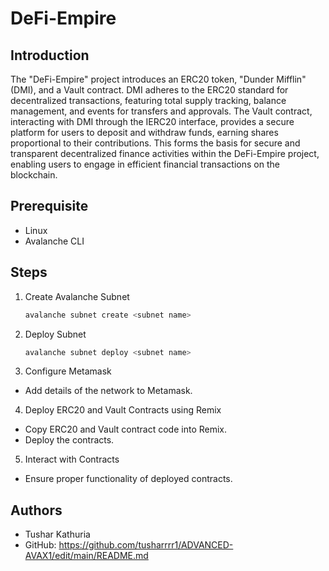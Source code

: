 # DeFi-Empire

## Introduction

The "DeFi-Empire" project introduces an ERC20 token, "Dunder Mifflin" (DMI), and a Vault contract. DMI adheres to the ERC20 standard for decentralized transactions, featuring total supply tracking, balance management, and events for transfers and approvals. The Vault contract, interacting with DMI through the IERC20 interface, provides a secure platform for users to deposit and withdraw funds, earning shares proportional to their contributions. This forms the basis for secure and transparent decentralized finance activities within the DeFi-Empire project, enabling users to engage in efficient financial transactions on the blockchain.

## Prerequisite

- Linux
- Avalanche CLI

## Steps

1. Create Avalanche Subnet
   ```bash
   avalanche subnet create <subnet name>
   ```
2. Deploy Subnet
   ```bash
   avalanche subnet deploy <subnet name>
   ```
3. Configure Metamask

- Add details of the network to Metamask.

4. Deploy ERC20 and Vault Contracts using Remix

- Copy ERC20 and Vault contract code into Remix.
- Deploy the contracts.

5. Interact with Contracts

- Ensure proper functionality of deployed contracts.

## Authors

- Tushar Kathuria
- GitHub: https://github.com/tusharrrr1/ADVANCED-AVAX1/edit/main/README.md
